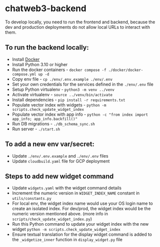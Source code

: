 # chatweb3-backend

To develop locally, you need to run the frontend and backend, because
the dev and production deployments do not allow local URLs to interact
with them.

## To run the backend locally:
* Install [Docker](https://docs.docker.com/get-docker/)
* Install Python 3.10 or higher
* Run the docker containers - `docker compose -f ./docker/docker-compose.yml up -d`
* Copy env file - `cp ./env/.env.example ./env/.env`
* Set your own credentials for the services defined in the `./env/.env` file
* Setup Python virtualenv - `python3 -m venv ../venv`
* Activate virtualenv - `source ../venv/bin/activate`
* Install dependencies - `pip install -r requirements.txt`
* Populate vector index with widgets - `python -m scripts.check_update_widget_index`
* Populate vector index with app info - `python -c "from index import app_info; app_info.backfill()"`
* Run DB migrations - `./db_schema_sync.sh`
* Run server - `./start.sh`

## To add a new env var/secret:
* Update `./env/.env.example` and `./env/.env` files
* Update `cloudbuild.yaml` file for GCP deployment

## Steps to add new widget command
- Update `widgets.yaml` with the widget command details
- Increment the numeric version in `WIDGET_INDEX_NAME` constant in `utils/constants.py`
- For local env, the widget index name would use your OS login name to create an isolated index. For dev/prod, the widget index would be the numeric version mentioned above. (more info in `scripts/check_update_widget_index.py`)
- Run this Python command to update your widget index with the new widget `python -m scripts.check_update_widget_index`
- Ensure textual translation for the display widget command is added to the `_widgetize_inner` function in `display_widget.py` file

